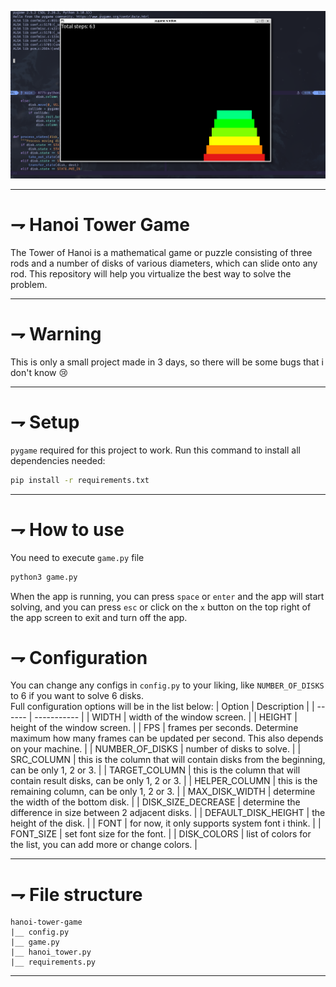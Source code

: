 ![hanoi-tower](hanoi-tower-demo.png)

---

# ⇁ Hanoi Tower Game
The Tower of Hanoi is a mathematical game or puzzle consisting of three rods and a number of disks of various diameters, which can slide onto any rod. This repository will help you virtualize the best way to solve the problem.

---

# ⇁ Warning
This is only a small project made in 3 days, so there will be some bugs that i don't know :cry:

---

# ⇁ Setup 
`pygame` required for this project to work. Run this command to install all dependencies needed:
```bash
pip install -r requirements.txt
```
---

# ⇁ How to use
You need to execute `game.py` file
```python
python3 game.py
```
When the app is running, you can press `space` or `enter` and the app will start solving, and you can press `esc` or click on the `x` button on the top right of the app screen to exit and turn off the app.

# ⇁ Configuration
You can change any configs in `config.py` to your liking, like `NUMBER_OF_DISKS` to 6 if you want to solve 6 disks.\
Full configuration options will be in the list below:
| Option | Description |
| ------ | ----------- |
| WIDTH   | width of the window screen. |
| HEIGHT | height of the window screen. |
| FPS    | frames per seconds. Determine maximum how many frames can be updated per second. This also depends on your machine. |
| NUMBER_OF_DISKS | number of disks to solve. |
| SRC_COLUMN | this is the column that will contain disks from the beginning, can be only 1, 2 or 3. |
| TARGET_COLUMN | this is the column that will contain result disks, can be only 1, 2 or 3. |
| HELPER_COLUMN | this is the remaining column, can be only 1, 2 or 3. |
| MAX_DISK_WIDTH | determine the width of the bottom disk. |
| DISK_SIZE_DECREASE | determine the difference in size between 2 adjacent disks. |
| DEFAULT_DISK_HEIGHT | the height of the disk. |
| FONT | for now, it only supports system font i think. |
| FONT_SIZE | set font size for the font. |
| DISK_COLORS | list of colors for the list, you can add more or change colors. |

---

# ⇁ File structure
```
hanoi-tower-game
|__ config.py
|__ game.py
|__ hanoi_tower.py
|__ requirements.py
```
---



